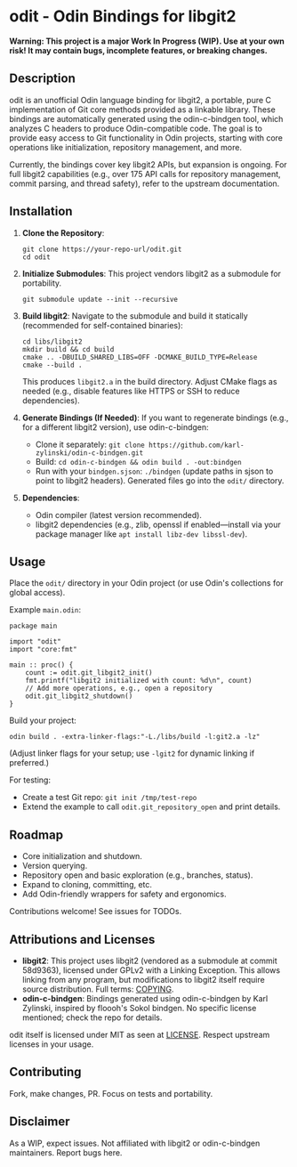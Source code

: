 # odit - Odin Bindings for libgit2

**Warning: This project is a major Work In Progress (WIP). Use at your own risk! It may contain bugs, incomplete features, or breaking changes.**

## Description

odit is an unofficial Odin language binding for libgit2, a portable, pure C implementation of Git core methods provided as a linkable library. These bindings are automatically generated using the odin-c-bindgen tool, which analyzes C headers to produce Odin-compatible code. The goal is to provide easy access to Git functionality in Odin projects, starting with core operations like initialization, repository management, and more.

Currently, the bindings cover key libgit2 APIs, but expansion is ongoing. For full libgit2 capabilities (e.g., over 175 API calls for repository management, commit parsing, and thread safety), refer to the upstream documentation.

## Installation

1. **Clone the Repository**:
   ```
   git clone https://your-repo-url/odit.git
   cd odit
   ```

2. **Initialize Submodules**:
   This project vendors libgit2 as a submodule for portability.
   ```
   git submodule update --init --recursive
   ```

3. **Build libgit2**:
   Navigate to the submodule and build it statically (recommended for self-contained binaries):
   ```
   cd libs/libgit2
   mkdir build && cd build
   cmake .. -DBUILD_SHARED_LIBS=OFF -DCMAKE_BUILD_TYPE=Release
   cmake --build .
   ```
   This produces `libgit2.a` in the build directory. Adjust CMake flags as needed (e.g., disable features like HTTPS or SSH to reduce dependencies).

4. **Generate Bindings (If Needed)**:
   If you want to regenerate bindings (e.g., for a different libgit2 version), use odin-c-bindgen:
   - Clone it separately: `git clone https://github.com/karl-zylinski/odin-c-bindgen.git`
   - Build: `cd odin-c-bindgen && odin build . -out:bindgen`
   - Run with your `bindgen.sjson`: `./bindgen` (update paths in sjson to point to libgit2 headers).
   Generated files go into the `odit/` directory.

5. **Dependencies**:
   - Odin compiler (latest version recommended).
   - libgit2 dependencies (e.g., zlib, openssl if enabled—install via your package manager like `apt install libz-dev libssl-dev`).

## Usage

Place the `odit/` directory in your Odin project (or use Odin's collections for global access).

Example `main.odin`:
```odin
package main

import "odit"
import "core:fmt"

main :: proc() {
    count := odit.git_libgit2_init()
    fmt.printf("libgit2 initialized with count: %d\n", count)
    // Add more operations, e.g., open a repository
    odit.git_libgit2_shutdown()
}
```

Build your project:
```
odin build . -extra-linker-flags:"-L./libs/build -l:git2.a -lz"
```
(Adjust linker flags for your setup; use `-lgit2` for dynamic linking if preferred.)

For testing:
- Create a test Git repo: `git init /tmp/test-repo`
- Extend the example to call `odit.git_repository_open` and print details.

## Roadmap

- Core initialization and shutdown.
- Version querying.
- Repository open and basic exploration (e.g., branches, status).
- Expand to cloning, committing, etc.
- Add Odin-friendly wrappers for safety and ergonomics.

Contributions welcome! See issues for TODOs.

## Attributions and Licenses

- **libgit2**: This project uses libgit2 (vendored as a submodule at commit 58d9363), licensed under GPLv2 with a Linking Exception. This allows linking from any program, but modifications to libgit2 itself require source distribution. Full terms: [COPYING](https://github.com/libgit2/libgit2/blob/main/COPYING).
- **odin-c-bindgen**: Bindings generated using odin-c-bindgen by Karl Zylinski, inspired by floooh's Sokol bindgen. No specific license mentioned; check the repo for details.

odit itself is licensed under MIT as seen at [LICENSE](LICENSE). Respect upstream licenses in your usage.

## Contributing

Fork, make changes, PR. Focus on tests and portability.

## Disclaimer

As a WIP, expect issues. Not affiliated with libgit2 or odin-c-bindgen maintainers. Report bugs here.
